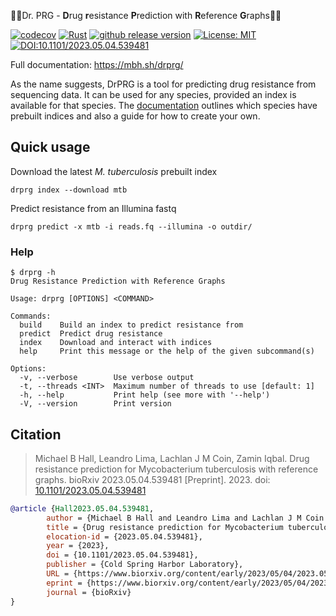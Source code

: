 👩‍⚕Dr. PRG - **D**rug **r**esistance **P**rediction with **R**eference **G**raphs️👨‍⚕️

[![codecov](https://codecov.io/gh/mbhall88/drprg/branch/main/graph/badge.svg?token=2WAA6MZRKK)](https://codecov.io/gh/mbhall88/drprg)
[![Rust](https://github.com/mbhall88/drprg/actions/workflows/rust.yml/badge.svg?branch=main)](https://github.com/mbhall88/drprg/actions/workflows/rust.yml)
[![github release version](https://img.shields.io/github/v/release/mbhall88/drprg)](https://github.com/mbhall88/drprg/releases)
[![License: MIT](https://img.shields.io/badge/License-MIT-yellow.svg)](https://opensource.org/licenses/MIT)
[![DOI:10.1101/2023.05.04.539481](http://img.shields.io/badge/DOI-10.1101/2023.05.04.539481-B31B1B.svg)](https://doi.org/10.1101/2023.05.04.539481)

Full documentation: <https://mbh.sh/drprg/>

As the name suggests, DrPRG is a tool for predicting drug resistance from sequencing
data. It can be used for any species, provided an index is available for that species.
The [documentation][docs] outlines which species have prebuilt indices and also a guide
for how to create your own.

## Quick usage

Download the latest *M. tuberculosis* prebuilt index

```
drprg index --download mtb
```

Predict resistance from an Illumina fastq

```
drprg predict -x mtb -i reads.fq --illumina -o outdir/
```

### Help

```
$ drprg -h
Drug Resistance Prediction with Reference Graphs

Usage: drprg [OPTIONS] <COMMAND>

Commands:
  build    Build an index to predict resistance from
  predict  Predict drug resistance
  index    Download and interact with indices
  help     Print this message or the help of the given subcommand(s)

Options:
  -v, --verbose        Use verbose output
  -t, --threads <INT>  Maximum number of threads to use [default: 1]
  -h, --help           Print help (see more with '--help')
  -V, --version        Print version
```

## Citation

> Michael B Hall, Leandro Lima, Lachlan J M Coin, Zamin Iqbal. Drug resistance prediction for Mycobacterium tuberculosis with reference graphs. bioRxiv 2023.05.04.539481 [Preprint]. 2023. doi: [10.1101/2023.05.04.539481](https://doi.org/10.1101/2023.05.04.539481)


```bib
@article {Hall2023.05.04.539481,
        author = {Michael B Hall and Leandro Lima and Lachlan J M Coin and Zamin Iqbal},
        title = {Drug resistance prediction for Mycobacterium tuberculosis with reference graphs},
        elocation-id = {2023.05.04.539481},
        year = {2023},
        doi = {10.1101/2023.05.04.539481},
        publisher = {Cold Spring Harbor Laboratory},
        URL = {https://www.biorxiv.org/content/early/2023/05/04/2023.05.04.539481},
        eprint = {https://www.biorxiv.org/content/early/2023/05/04/2023.05.04.539481.full.pdf},
        journal = {bioRxiv}
}
```

[docs]: https://mbh.sh/drprg/

[guide]: https://mbh.sh/drprg/guide/build/build.html